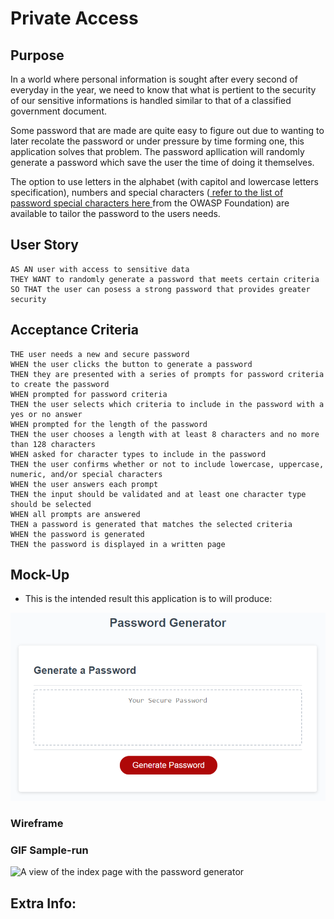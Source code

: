 # Private Access

## Purpose

In a world where personal information is sought after every second of everyday in the year, we need to know that what is pertient to the security of  our sensitive informations is handled similar to that of a classified government document.

 Some password that are made are quite easy to figure out due to wanting to later recolate the password or under pressure by time forming one, this application solves that problem. The password apllication will randomly generate a password which save the user the time of doing it themselves.

The option to use letters in the alphabet (with capitol and lowercase letters specification), numbers and special characters ([ refer to the list of password special characters here ](https://www.owasp.org/index.php/Password_special_characters) from the OWASP Foundation) are available to tailor the password to the users needs.

## User Story

```
AS AN user with access to sensitive data
THEY WANT to randomly generate a password that meets certain criteria
SO THAT the user can posess a strong password that provides greater security
```

## Acceptance Criteria

```
THE user needs a new and secure password
WHEN the user clicks the button to generate a password
THEN they are presented with a series of prompts for password criteria to create the password
WHEN prompted for password criteria
THEN the user selects which criteria to include in the password with a yes or no answer
WHEN prompted for the length of the password
THEN the user chooses a length with at least 8 characters and no more than 128 characters
WHEN asked for character types to include in the password
THEN the user confirms whether or not to include lowercase, uppercase, numeric, and/or special characters
WHEN the user answers each prompt
THEN the input should be validated and at least one character type should be selected
WHEN all prompts are answered
THEN a password is generated that matches the selected criteria
WHEN the password is generated
THEN the password is displayed in a written page
```

## Mock-Up

* This is the intended result this application is to will produce:

![This is the intended outcome.](./Assets/03-javascript-homework-demo.png)

### Wireframe



### GIF Sample-run

![A view of the index page with the password generator]()

## Extra Info: 

